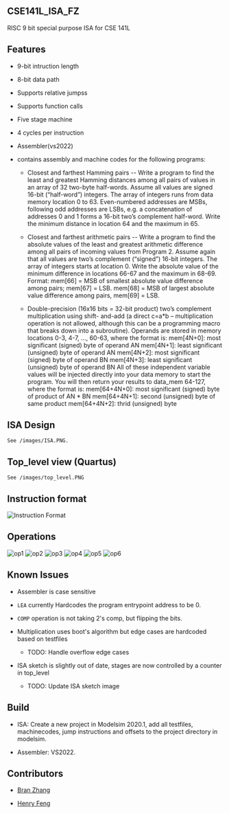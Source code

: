 ## CSE141L_ISA_FZ

RISC 9 bit special purpose ISA for CSE 141L


## Features
 - 9-bit intruction length

 - 8-bit data path

 - Supports relative jumpss

 - Supports function calls

 - Five stage machine

 - 4 cycles per instruction

 - Assembler(vs2022)

 - contains assembly and machine codes for the following programs:

    - Closest and farthest Hamming pairs -- Write a program to find the least and greatest Hamming
        distances among all pairs of values in an array of 32 two-byte half-words. Assume all values are
        signed 16-bit (“half-word”) integers. The array of integers runs from data memory location 0 to 63.
        Even-numbered addresses are MSBs, following odd addresses are LSBs, e.g. a concatenation of
        addresses 0 and 1 forms a 16-bit two’s complement half-word. Write the minimum distance in
        location 64 and the maximum in 65.

    - Closest and farthest arithmetic pairs -- Write a program to find the absolute values of the least and
        greatest arithmetic difference among all pairs of incoming values from Program 2. Assume again that
        all values are two’s complement (“signed”) 16-bit integers. The array of integers starts at location 0.
        Write the absolute value of the minimum difference in locations 66-67 and the maximum in 68-69.
        Format: mem[66] = MSB of smallest absolute value difference among pairs; mem[67] = LSB.
        mem[68] = MSB of largest absolute value difference among pairs, mem[69] = LSB.

    - Double-precision (16x16 bits = 32-bit product) two’s complement multiplication using shift-
        and-add (a direct c=a*b – multiplication operation is not allowed, although this can be a
        programming macro that breaks down into a subroutine).
        Operands are stored in memory locations 0-3, 4-7, ..., 60-63, where the format is:
        mem[4N+0]: most significant (signed) byte of operand AN
        mem[4N+1]: least significant (unsigned) byte of operand AN
        mem[4N+2]: most significant (signed) byte of operand BN
        mem[4N+3]: least significant (unsigned) byte of operand BN
        All of these independent variable values will be injected directly into your data memory to start
        the program.
        You will then return your results to data_mem 64-127, where the format is:
        mem[64+4N+0]: most significant (signed) byte of product of AN * BN
        mem[64+4N+1]: second (unsigned) byte of same product
        mem[64+4N+2]: thrid (unsigned) byte

## ISA Design

    See /images/ISA.PNG.

## Top_level view (Quartus)

    See /images/top_level.PNG

## Instruction format

![Instruction Format](/images/Instruction_Format.PNG)

## Operations

![op1](/images/opcode1.PNG)
![op2](/images/opcode2.PNG)
![op3](/images/opcode3.PNG)
![op4](/images/opcode4.PNG)
![op5](/images/opcode5.PNG)
![op6](/images/opcode6.PNG)


## Known Issues

- Assembler is case sensitive

- `LEA` currently Hardcodes the program entrypoint address to be 0. 

- `COMP` operation is not taking 2's comp, but flipping the bits.

- Multiplication uses boot's algorithm but edge cases are hardcoded based on testfiles
    - TODO: Handle overflow edge cases

- ISA sketch is slightly out of date, stages are now controlled by a counter in top_level
    - TODO: Update ISA sketch image

## Build

 - ISA: Create a new project in Modelsim 2020.1, add all testfiles, machinecodes, jump instructions and offsets to the project directory in modelsim.

 - Assembler: VS2022.
 
## Contributors
- [Bran Zhang](https://github.com/kaijia2022)

- [Henry Feng](https://github.com/Henryfzh)
